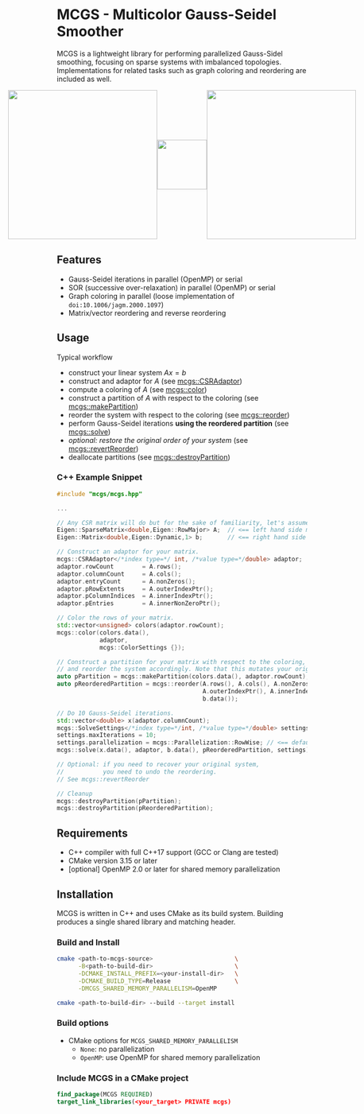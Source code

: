 # MCGS - Multicolor Gauss-Seidel Smoother

MCGS is a lightweight library for performing parallelized Gauss-Sidel smoothing, focusing on sparse systems with imbalanced topologies. Implementations for related tasks such as graph coloring and reordering are included as well.

<p style="display: flex; justify-content: center; align-items: center;">
<img src=".github/assets/matrix.png" width=300/>
<img src=".github/assets/right_arrow.png" width=100 style="object-fit: scale-down;">
<img src=".github/assets/matrix_reordered.png" width=300/>
</p>

## Features

- Gauss-Seidel iterations in parallel (OpenMP) or serial
- SOR (successive over-relaxation) in parallel (OpenMP) or serial
- Graph coloring in parallel (loose implementation of `doi:10.1006/jagm.2000.1097`)
- Matrix/vector reordering and reverse reordering

## Usage

Typical workflow

- construct your linear system $A x = b$
- construct and adaptor for $A$ (see [mcgs::CSRAdaptor](structmcgs_1_1CSRAdaptor.html))
- compute a coloring of $A$ (see [mcgs::color](namespacemcgs.html#ad660f970843b8c8edea18c6e9291f6e5))
- construct a partition of $A$ with respect to the coloring (see [mcgs::makePartition](namespacemcgs.html#adbeb4189f3eadcb713e803cf94aa38cf))
- reorder the system with respect to the coloring (see [mcgs::reorder](namespacemcgs.html#a5291808c16a69190ac0bb31a1f3ee81d))
- perform Gauss-Seidel iterations **using the reordered partition** (see [mcgs::solve](namespacemcgs.html#ae862fac411e001950f012872f6ac7e0c))
- *optional: restore the original order of your system* (see [mcgs::revertReorder](namespacemcgs.html#aa5b1a78cfa8d230b2100320dde50f3c7))
- deallocate partitions (see [mcgs::destroyPartition](namespacemcgs.html#ad619ded9f67d8a9f379ad7e4b759d854))


### C++ Example Snippet

```cpp
#include "mcgs/mcgs.hpp"

...

// Any CSR matrix will do but for the sake of familiarity, let's assume you're using Eigen.
Eigen::SparseMatrix<double,Eigen::RowMajor> A;  // <== left hand side matrix
Eigen::Matrix<double,Eigen::Dynamic,1> b;       // <== right hand side vector

// Construct an adaptor for your matrix.
mcgs::CSRAdaptor</*index type=*/ int, /*value type=*/double> adaptor;
adaptor.rowCount        = A.rows();
adaptor.columnCount     = A.cols();
adaptor.entryCount      = A.nonZeros();
adaptor.pRowExtents     = A.outerIndexPtr();
adaptor.pColumnIndices  = A.innerIndexPtr();
adaptor.pEntries        = A.innerNonZeroPtr();

// Color the rows of your matrix.
std::vector<unsigned> colors(adaptor.rowCount);
mcgs::color(colors.data(),
            adaptor,
            mcgs::ColorSettings {});

// Construct a partition for your matrix with respect to the coloring,
// and reorder the system accordingly. Note that this mutates your original matrix!
auto pPartition = mcgs::makePartition(colors.data(), adaptor.rowCount);
auto pReorderedPartition = mcgs::reorder(A.rows(), A.cols(), A.nonZeros(),
                                         A.outerIndexPtr(), A.innerIndexPtr(), A.innerNonZeroPtr(),
                                         b.data());

// Do 10 Gauss-Seidel iterations.
std::vector<double> x(adaptor.columnCount);
mcgs::SolveSettings</*index type=*/int, /*value type=*/double> settings;
settings.maxIterations = 10;
settings.parallelization = mcgs::Parallelization::RowWise; // <== default parallelization strategy, check out the other ones as well.
mcgs::solve(x.data(), adaptor, b.data(), pReorderedPartition, settings);

// Optional: if you need to recover your original system,
//           you need to undo the reordering.
// See mcgs::revertReorder

// Cleanup
mcgs::destroyPartition(pPartition);
mcgs::destroyPartition(pReorderedPartition);
```

## Requirements

- C++ compiler with full C++17 support (GCC or Clang are tested)
- CMake version 3.15 or later
- [optional] OpenMP 2.0 or later for shared memory parallelization

## Installation

MCGS is written in C++ and uses CMake as its build system. Building produces a single shared library and matching header.

### Build and Install
  ```bash
  cmake <path-to-mcgs-source>                       \
        -B<path-to-build-dir>                       \
        -DCMAKE_INSTALL_PREFIX=<your-install-dir>   \
        -DCMAKE_BUILD_TYPE=Release                  \
        -DMCGS_SHARED_MEMORY_PARALLELISM=OpenMP

  cmake <path-to-build-dir> --build --target install
  ```

### Build options

- CMake options for `MCGS_SHARED_MEMORY_PARALLELISM`
  - `None`: no parallelization
  - `OpenMP`: use OpenMP for shared memory parallelization

### Include MCGS in a CMake project

```cmake
find_package(MCGS REQUIRED)
target_link_libraries(<your_target> PRIVATE mcgs)
```

